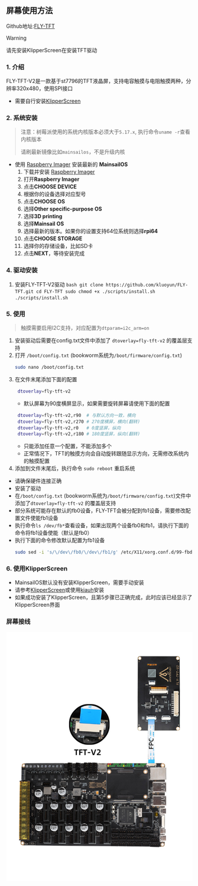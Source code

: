 ## 屏幕使用方法

Github地址:[FLY-TFT](https://github.com/kluoyun/FLY-TFT)

>[!Warning]
>
>请先安装KlipperScreen在安装TFT驱动


### 1. 介绍

FLY-TFT-V2是一款基于st7796的TFT液晶屏，支持电容触摸与电阻触摸两种，分辨率320x480，使用SPI接口

* 需要自行安装[KlipperScreen](https://klipperscreen.readthedocs.io/en/latest/Installation/)

### 2. 系统安装

> 注意：树莓派使用的系统内核版本必须大于`5.17.x`, 执行命令`uname -r`查看内核版本
>
> 请刷最新镜像比如`mainsailos`，不是升级内核

* 使用 [Raspberry Imager](https://www.raspberrypi.com/software/) 安装最新的 **MainsailOS**
    1. 下载并安装 [Raspberry Imager](https://www.raspberrypi.com/software/) 
    2. 打开**Raspberry Imager**
    3. 点击**CHOOSE DEVICE**
    4. 根据你的设备选择对应型号
    5. 点击**CHOOSE OS**
    6. 选择**Other specific-purpose OS**
    7. 选择**3D printing**
    8. 选择**Mainsail OS**
    9. 选择最新的版本。如果你的设置支持64位系统则选择**rpi64**
    10. 点击**CHOOSE STORAGE**
    11. 选择你的存储设备，比如SD卡
    12. 点击**NEXT**，等待安装完成

### 4. 驱动安装

1. 安装FLY-TFT-V2驱动
        ```bash
        git clone https://github.com/kluoyun/FLY-TFT.git
        cd FLY-TFT
        sudo chmod +x ./scripts/install.sh
        ./scripts/install.sh
        ```

### 5. 使用

> 触摸需要启用I2C支持，对应配置为`dtparam=i2c_arm=on`

1. 安装驱动后需要在config.txt文件中添加了 `dtoverlay=fly-tft-v2` 的覆盖层支持
2. 打开 `/boot/config.txt` (bookworm系统为`/boot/firmware/config.txt`)
    ```bash
    sudo nano /boot/config.txt
    ```
3. 在文件末尾添加下面的配置
   ```bash
    dtoverlay=fly-tft-v2
   ```
   * 默认屏幕为90度横屏显示，如果需要旋转屏幕请使用下面的配置
   ```bash
    dtoverlay=fly-tft-v2,r90  # 与默认方向一致，横向
    dtoverlay=fly-tft-v2,r270 # 270度横屏，横向(翻转)
    dtoverlay=fly-tft-v2,r0   # 0度竖屏，纵向
    dtoverlay=fly-tft-v2,r180 # 180度竖屏，纵向(翻转)
   ```
    * 只能添加任意一个配置，不能添加多个
    * 正常情况下，TFT的触摸方向会自动旋转跟随显示方向，无需修改系统内的触摸配置
4. 添加到文件末尾后，执行命令 `sudo reboot` 重启系统

* 请确保硬件连接正确
* 安装了驱动
* 在`/boot/config.txt` (bookworm系统为`/boot/firmware/config.txt`)文件中添加了`dtoverlay=fly-tft-v2` 的覆盖层支持
* 部分系统可能存在默认的fb0设备，FLY-TFT会被分配到fb1设备，需要修改配置文件使能fb1设备
* 执行命令`ls /dev/fb*`查看设备，如果出现两个设备fb0和fb1，请执行下面的命令将fb1设备使能（默认是fb0）
* 执行下面的命令修改默认配置为fb1设备
    ```bash
    sudo sed -i 's/\/dev\/fb0/\/dev\/fb1/g' /etc/X11/xorg.conf.d/99-fbdev.conf
    ```

### 6. 使用KlipperScreen

* MainsailOS默认没有安装KlipperScreen，需要手动安装
* 请参考[KlipperScreen](https://github.com/KlipperScreen/KlipperScreen)或使用[kiauh](https://github.com/dw-0/kiauh)安装
* 如果成功安装了KlipperScreen，且第5步骤已正确完成，此时应该已经显示了KlipperScreen界面

### 屏幕接线

![tft](../../images/boards/fly_pro/tft.jpg)

